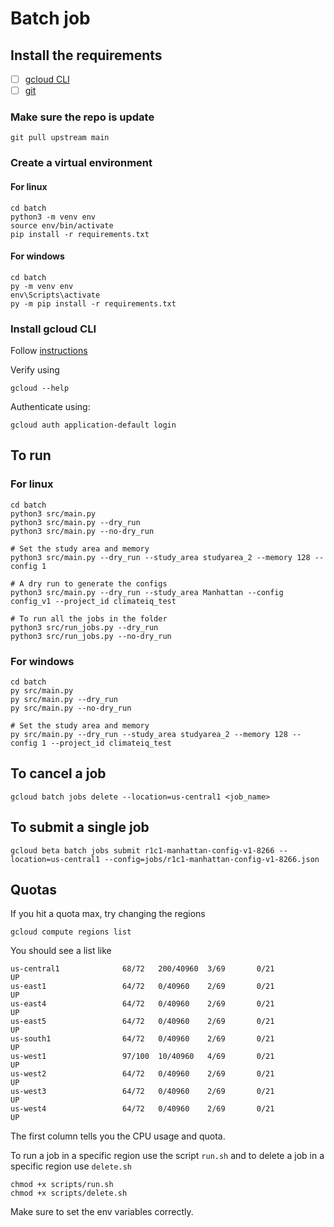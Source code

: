 # Batch job 

## Install the requirements
- [ ] [gcloud CLI](https://cloud.google.com/sdk/docs/install)
- [ ] [git](https://git-scm.com/book/en/v2/Getting-Started-Installing-Git)

### Make sure the repo is update
```
git pull upstream main
```

### Create a virtual environment 

#### For linux
```
cd batch
python3 -m venv env
source env/bin/activate
pip install -r requirements.txt
```

#### For windows 

```
cd batch
py -m venv env
env\Scripts\activate
py -m pip install -r requirements.txt
```

### Install gcloud CLI

Follow [instructions](https://cloud.google.com/sdk/docs/install-sdk)

Verify using

```
gcloud --help
```

Authenticate using:
```
gcloud auth application-default login
```

## To run

### For linux

```
cd batch
python3 src/main.py
python3 src/main.py --dry_run
python3 src/main.py --no-dry_run

# Set the study area and memory
python3 src/main.py --dry_run --study_area studyarea_2 --memory 128 --config 1

# A dry run to generate the configs
python3 src/main.py --dry_run --study_area Manhattan --config config_v1 --project_id climateiq_test
```

```
# To run all the jobs in the folder
python3 src/run_jobs.py --dry_run
python3 src/run_jobs.py --no-dry_run
```
### For windows 

```
cd batch
py src/main.py
py src/main.py --dry_run
py src/main.py --no-dry_run

# Set the study area and memory
py src/main.py --dry_run --study_area studyarea_2 --memory 128 --config 1 --project_id climateiq_test
```

## To cancel a job
```
gcloud batch jobs delete --location=us-central1 <job_name>
```

## To submit a single job
```
gcloud beta batch jobs submit r1c1-manhattan-config-v1-8266 --location=us-central1 --config=jobs/r1c1-manhattan-config-v1-8266.json
```

## Quotas

If you hit a quota max, try changing the regions

```
gcloud compute regions list
```

You should see a list like
```
us-central1              68/72   200/40960  3/69       0/21                UP
us-east1                 64/72   0/40960    2/69       0/21                UP
us-east4                 64/72   0/40960    2/69       0/21                UP
us-east5                 64/72   0/40960    2/69       0/21                UP
us-south1                64/72   0/40960    2/69       0/21                UP
us-west1                 97/100  10/40960   4/69       0/21                UP
us-west2                 64/72   0/40960    2/69       0/21                UP
us-west3                 64/72   0/40960    2/69       0/21                UP
us-west4                 64/72   0/40960    2/69       0/21                UP
```

The first column tells you the CPU usage and quota.

To run a job in a specific region use the script `run.sh` and to delete a job in a specific region use `delete.sh`

```
chmod +x scripts/run.sh 
chmod +x scripts/delete.sh 
```

Make sure to set the env variables correctly.